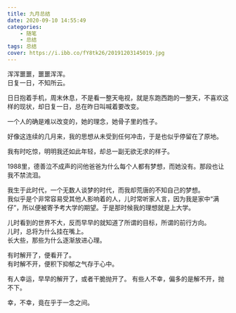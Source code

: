 ```yaml
---
title: 九月总结
date: 2020-09-10 14:55:49
categories:
    - 随笔
    - 总结
tags: 总结
cover: https://i.ibb.co/fY8tk26/20191203145019.jpg
---
```


浑浑噩噩，噩噩浑浑。    
日复一日，不知所云。
<!-- more -->   

日日抱着手机，周末休息，不是看一整天电视，就是东跑西跑的一整天，不喜欢这样的现状，却日复一日，总在昨日叫喊着要改变。    

一个人的确是难以改变的，她的理念，她骨子里的性子。  

好像这连续的几月来，我的思想从未受到任何冲击，于是也似乎停留在了原地。  

我有时吃惊，明明我还如此年轻，却总一副无欲无求的样子。  

1988里，德善泣不成声的问他爸爸为什么每个人都有梦想，而她没有。那段也让我不禁流泪。  

我生于此时代，一个无数人谈梦的时代，而我却荒唐的不知自己的梦想。    
我似乎是个非常容易受其他人影响着的人，儿时常听家人言，因为我是家中“满仔”，所以便被寄予考大学的期望。于是那时候我的理想就是上大学。  

儿时看到的世界不大，反而早早的就知道了所谓的目标，所谓的前行方向。  
儿时，总将为什么挂在嘴上。  
长大些，那些为什么逐渐放进心理。    

有时解开了，便看开了。  
有时解不开，便积下抑郁之气存于心中。    

有人幸运，早早的解开了，或者干脆抛开了。
有些人不幸，偏多的是解不开，抛不下。    

幸，不幸，竟在乎于一念之间。